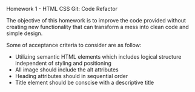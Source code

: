 Homework 1 - HTML CSS Git: Code Refactor

The objective of this homework is to improve the code provided without creating new functionality that can transform a mess into clean code and simple design.
 
Some of acceptance criteria to consider are as follow:

 - Utilizing semantic HTML elements which includes logical structure independent of styling and positioning
 - All image should include the alt attributes
 - Heading attributes should in sequential order
 - Title element should be conscise with a descriptive title









